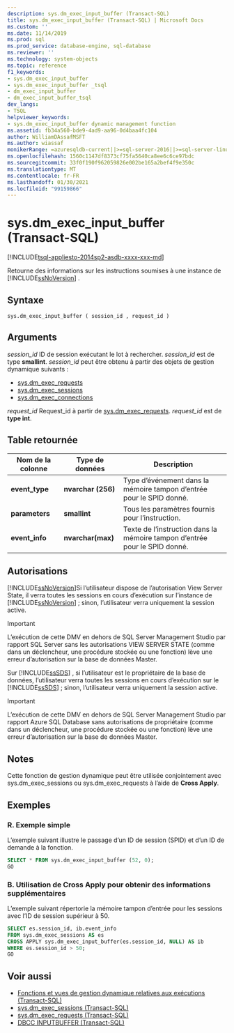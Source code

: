 ```yaml
---
description: sys.dm_exec_input_buffer (Transact-SQL)
title: sys.dm_exec_input_buffer (Transact-SQL) | Microsoft Docs
ms.custom: ''
ms.date: 11/14/2019
ms.prod: sql
ms.prod_service: database-engine, sql-database
ms.reviewer: ''
ms.technology: system-objects
ms.topic: reference
f1_keywords:
- sys.dm_exec_input_buffer
- sys.dm_exec_input_buffer _tsql
- dm_exec_input_buffer
- dm_exec_input_buffer_tsql
dev_langs:
- TSQL
helpviewer_keywords:
- sys.dm_exec_input_buffer dynamic management function
ms.assetid: fb34a560-bde9-4ad9-aa96-0d4baa4fc104
author: WilliamDAssafMSFT
ms.author: wiassaf
monikerRange: =azuresqldb-current||>=sql-server-2016||>=sql-server-linux-2017||=azuresqldb-mi-current
ms.openlocfilehash: 1560c1147df8373cf75fa5640ca8ee6c6ce97bdc
ms.sourcegitcommit: 33f0f190f962059826e002be165a2bef4f9e350c
ms.translationtype: MT
ms.contentlocale: fr-FR
ms.lasthandoff: 01/30/2021
ms.locfileid: "99159866"
---
```

# <a name="sysdm_exec_input_buffer-transact-sql"></a>sys.dm_exec_input_buffer (Transact-SQL)

[!INCLUDE[tsql-appliesto-2014sp2-asdb-xxxx-xxx-md](../../includes/tsql-appliesto-2014sp2-asdb-xxxx-xxx-md.md)]

Retourne des informations sur les instructions soumises à une instance de [!INCLUDE[ssNoVersion](../../includes/ssnoversion-md.md)] .

## <a name="syntax"></a>Syntaxe

```
sys.dm_exec_input_buffer ( session_id , request_id )
```

## <a name="arguments"></a>Arguments

*session_id* ID de session exécutant le lot à rechercher. *session_id* est de type **smallint**. *session_id* peut être obtenu à partir des objets de gestion dynamique suivants :

- [sys.dm_exec_requests](../../relational-databases/system-dynamic-management-views/sys-dm-exec-requests-transact-sql.md)
- [sys.dm_exec_sessions](../../relational-databases/system-dynamic-management-views/sys-dm-exec-sessions-transact-sql.md)
- [sys.dm_exec_connections](../../relational-databases/system-dynamic-management-views/sys-dm-exec-connections-transact-sql.md)

*request_id* Request_id à partir de [sys.dm_exec_requests](../../relational-databases/system-dynamic-management-views/sys-dm-exec-requests-transact-sql.md). *request_id* est de **type int**.

## <a name="table-returned"></a>Table retournée

|Nom de la colonne|Type de données|Description|
|-----------------|---------------|-----------------|
|**event_type**|**nvarchar (256)**|Type d’événement dans la mémoire tampon d’entrée pour le SPID donné.|
|**parameters**|**smallint**|Tous les paramètres fournis pour l’instruction.|
|**event_info**|**nvarchar(max)**|Texte de l’instruction dans la mémoire tampon d’entrée pour le SPID donné.|

## <a name="permissions"></a>Autorisations

[!INCLUDE[ssNoVersion](../../includes/ssnoversion-md.md)]Si l’utilisateur dispose de l’autorisation View Server State, il verra toutes les sessions en cours d’exécution sur l’instance de [!INCLUDE[ssNoVersion](../../includes/ssnoversion-md.md)] ; sinon, l’utilisateur verra uniquement la session active.

> [!IMPORTANT]
> L’exécution de cette DMV en dehors de SQL Server Management Studio par rapport SQL Server sans les autorisations VIEW SERVER STATE (comme dans un déclencheur, une procédure stockée ou une fonction) lève une erreur d’autorisation sur la base de données Master.

Sur [!INCLUDE[ssSDS](../../includes/sssds-md.md)] , si l’utilisateur est le propriétaire de la base de données, l’utilisateur verra toutes les sessions en cours d’exécution sur le [!INCLUDE[ssSDS](../../includes/sssds-md.md)] ; sinon, l’utilisateur verra uniquement la session active.

> [!IMPORTANT]
> L’exécution de cette DMV en dehors de SQL Server Management Studio par rapport Azure SQL Database sans autorisations de propriétaire (comme dans un déclencheur, une procédure stockée ou une fonction) lève une erreur d’autorisation sur la base de données Master.

## <a name="remarks"></a>Notes

Cette fonction de gestion dynamique peut être utilisée conjointement avec sys.dm_exec_sessions ou sys.dm_exec_requests à l’aide de **Cross Apply**.

## <a name="examples"></a>Exemples

### <a name="a-simple-example"></a>R. Exemple simple

L’exemple suivant illustre le passage d’un ID de session (SPID) et d’un ID de demande à la fonction.

```sql
SELECT * FROM sys.dm_exec_input_buffer (52, 0);
GO
```

### <a name="b-using-cross-apply-to-additional-information"></a>B. Utilisation de Cross Apply pour obtenir des informations supplémentaires

L’exemple suivant répertorie la mémoire tampon d’entrée pour les sessions avec l’ID de session supérieur à 50.

```sql
SELECT es.session_id, ib.event_info
FROM sys.dm_exec_sessions AS es
CROSS APPLY sys.dm_exec_input_buffer(es.session_id, NULL) AS ib
WHERE es.session_id > 50;
GO
```

## <a name="see-also"></a>Voir aussi

- [Fonctions et vues de gestion dynamique relatives aux exécutions &#40;Transact-SQL&#41;](../../relational-databases/system-dynamic-management-views/execution-related-dynamic-management-views-and-functions-transact-sql.md)
- [sys.dm_exec_sessions &#40;Transact-SQL&#41;](../../relational-databases/system-dynamic-management-views/sys-dm-exec-sessions-transact-sql.md)
- [sys.dm_exec_requests &#40;Transact-SQL&#41;](../../relational-databases/system-dynamic-management-views/sys-dm-exec-requests-transact-sql.md)
- [DBCC INPUTBUFFER &#40;Transact-SQL&#41;](../../t-sql/database-console-commands/dbcc-inputbuffer-transact-sql.md)
